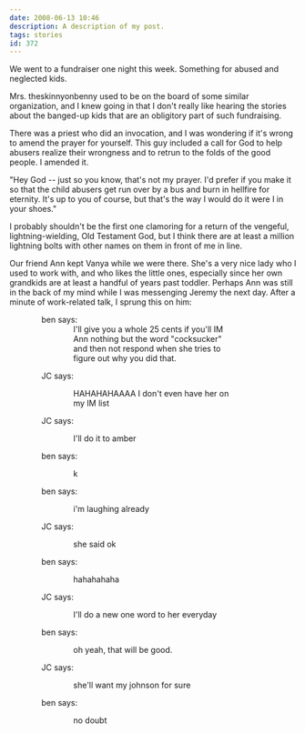 ```yaml
---
date: 2008-06-13 10:46
description: A description of my post.
tags: stories
id: 372
---
```

We went to a fundraiser one night this week.  Something for abused and neglected kids.  

Mrs. theskinnyonbenny used to be on the board of some similar organization, and I knew going in that I don't really like hearing the stories about the banged-up kids that are an obligitory part of such fundraising.

There was a priest who did an invocation, and I was wondering if it's wrong to amend the prayer for yourself.  This guy included a call for God to help abusers realize their wrongness and to retrun to the folds of the good people.  I amended it.
<!--more-->
"Hey God -- just so you know, that's not my prayer.  I'd prefer if you make it so that the child abusers get run over by a bus and burn in hellfire for eternity.  It's up to you of course, but that's the way I would do it were I in your shoes."

I probably shouldn't be the first one clamoring for a return of the vengeful, lightning-wielding, Old Testament God, but I think there are at least a million lightning bolts with other names on them in front of me in line.  

Our friend Ann kept Vanya while we were there.  She's a very nice lady who I used to work with, and who likes the little ones, especially since her own grandkids are at least a handful of years past toddler.  Perhaps Ann was still in the back of my mind while I was messenging Jeremy the next day.  After a minute of work-related talk, I sprung this on him:

<div style="padding-left: 4em; padding-right: 8em;">
ben says:
<div style="padding-left: 4em;">I'll give you a whole 25 cents if you'll IM Ann nothing but the word "cocksucker" and then not respond when she tries to figure out why you did that.</div>

JC says:
<div style="padding-left: 4em;">HAHAHAHAAAA I don't even have her on my IM list</div>

JC says:
<div style="padding-left: 4em;">I'll do it to amber</div>

ben says:
<div style="padding-left: 4em;">k</div>

ben says:
<div style="padding-left: 4em;">i'm laughing already</div>

JC says:
<div style="padding-left: 4em;">she said ok</div>

ben says:
<div style="padding-left: 4em;">hahahahaha</div>

JC says:
<div style="padding-left: 4em;">I'll do a new one word to her everyday</div>

ben says:
<div style="padding-left: 4em;">oh yeah, that will be good.</div>

JC says:
<div style="padding-left: 4em;">she'll want my johnson for sure</div>

ben says:
<div style="padding-left: 4em;">no doubt</div>
</div>
